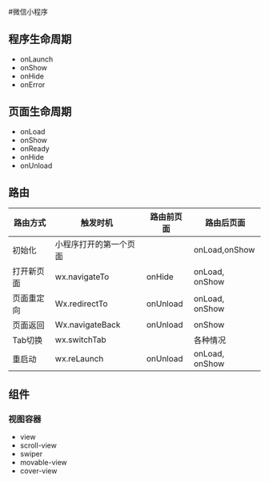 #微信小程序
## 程序生命周期
* onLaunch
* onShow
* onHide
* onError
## 页面生命周期
* onLoad
* onShow
* onReady
* onHide
* onUnload

## 路由

| 路由方式   | 触发时机               | 路由前页面 | 路由后页面     |
| ---------- | ---------------------- | ---------- | -------------- |
| 初始化     | 小程序打开的第一个页面 |            | onLoad,onShow  |
| 打开新页面 | wx.navigateTo          | onHide     | onLoad, onShow |
| 页面重定向 | Wx.redirectTo          | onUnload   | onLoad, onShow |
| 页面返回   | Wx.navigateBack        | onUnload   | onShow         |
| Tab切换    | wx.switchTab           |            | 各种情况       |
| 重启动     | wx.reLaunch            | onUnload   | onLoad, onShow |

## 组件

### 视图容器

* view
* scroll-view
* swiper
* movable-view
* cover-view